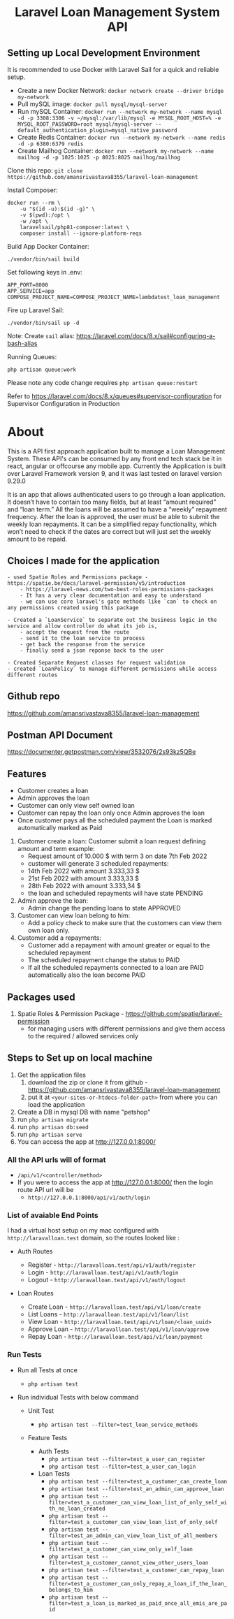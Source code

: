 <h1 align="center">Laravel Loan Management System API</h1>

## Setting up Local Development Environment

It is recommended to use Docker with Laravel Sail for a quick and reliable setup.

- Create a new Docker Network: ```docker network create --driver bridge my-network```
- Pull mySQL image: ```docker pull mysql/mysql-server```
- Run mySQL Container: ```docker run --network my-network --name mysql -d -p 3308:3306 -v ~/mysql:/var/lib/mysql -e MYSQL_ROOT_HOST=% -e MYSQL_ROOT_PASSWORD=root mysql/mysql-server --default_authentication_plugin=mysql_native_password```
- Create Redis Container: ```docker run --network my-network --name redis -d -p 6380:6379 redis```
- Create Mailhog Container: ```docker run --network my-network --name mailhog -d -p 1025:1025 -p 8025:8025 mailhog/mailhog```

Clone this repo: ```git clone https://github.com/amansrivastava8355/laravel-loan-management```


Install Composer:
```
docker run --rm \
    -u "$(id -u):$(id -g)" \
    -v $(pwd):/opt \
    -w /opt \
    laravelsail/php81-composer:latest \
    composer install --ignore-platform-reqs
```

Build App Docker Container:
```
./vendor/bin/sail build
```

Set following keys in .env:

```
APP_PORT=8000
APP_SERVICE=app
COMPOSE_PROJECT_NAME=COMPOSE_PROJECT_NAME=lambdatest_loan_management
```

Fire up Laravel Sail:

```
./vendor/bin/sail up -d
```
Note: Create `sail` alias: https://laravel.com/docs/8.x/sail#configuring-a-bash-alias


Running Queues:

```
php artisan queue:work
```

Please note any code change requires `php artisan queue:restart`

Refer to https://laravel.com/docs/8.x/queues#supervisor-configuration for Supervisor Configuration in Production

# About

This is a API first approach application built to manage a Loan Management System.
These API's can be consumed by any front end tech stack be it in react, angular or offcourse any mobile app.
Currently the Application is built over Laravel Framework version 9, and it was last tested on laravel version 9.29.0

It is an app that allows authenticated users to go through a loan application. It doesn’t have to contain too many fields, but at least “amount
required” and “loan term.” All the loans will be assumed to have a “weekly” repayment frequency.
After the loan is approved, the user must be able to submit the weekly loan repayments. It can be a simplified repay functionality, which won’t need to check if the dates are correct but will just set the weekly amount to be repaid.

## Choices I made for the application

    - used Spatie Roles and Permissions package - https://spatie.be/docs/laravel-permission/v5/introduction
        - https://laravel-news.com/two-best-roles-permissions-packages
        - It has a very clear documentation and easy to understand
        - we can use core laravel's gate methods like `can` to check on any permissions created using this package

    - Created a `LoanService` to separate out the business logic in the service and allow controller do what its job is,
        - accept the request from the route
        - send it to the loan service to process
        - get back the response from the service
        - finally send a json reponse back to the user

    - Created Separate Request classes for request validation
    - created `LoanPolicy` to manage different permissions while access different routes

## Github repo

https://github.com/amansrivastava8355/laravel-loan-management

## Postman API Document

https://documenter.getpostman.com/view/3532076/2s93kz5QBe

## Features

-   Customer creates a loan
-   Admin approves the loan
-   Customer can only view self owned loan
-   Customer can repay the loan only once Admin approves the loan
-   Once customer pays all the scheduled payment the Loan is marked automatically marked as Paid

1. Customer create a loan:
   Customer submit a loan request defining amount and term example:
    - Request amount of 10.000 $ with term 3 on date 7th Feb 2022
    - customer will generate 3 scheduled repayments:
    - 14th Feb 2022 with amount 3.333,33 $
    - 21st Feb 2022 with amount 3.333,33 $
    - 28th Feb 2022 with amount 3.333,34 $
    - the loan and scheduled repayments will have state PENDING
2. Admin approve the loan:
    - Admin change the pending loans to state APPROVED
3. Customer can view loan belong to him:
    - Add a policy check to make sure that the customers can view them own loan only.
4. Customer add a repayments:
    - Customer add a repayment with amount greater or equal to the scheduled repayment
    - The scheduled repayment change the status to PAID
    - If all the scheduled repayments connected to a loan are PAID automatically also the loan become PAID

## Packages used

1. Spatie Roles & Permission Package - https://github.com/spatie/laravel-permission
    - for managing users with different permissions and give them access to the required / allowed services only

## Steps to Set up on local machine

1. Get the application files
    1. download the zip or clone it from github - https://github.com/amansrivastava8355/laravel-loan-management
    2. put it at `<your-sites-or-htdocs-folder-path>` from where you can load the application
2. Create a DB in mysql DB with name "petshop"
3. run `php artisan migrate`
4. run `php artisan db:seed`
5. run `php artisan serve`
6. You can access the app at http://127.0.0.1:8000/

### All the API urls will of format

-   `/api/v1/<controller/method>`
-   If you were to access the app at http://127.0.0.1:8000/ then the login route API url will be
    -   `http://127.0.0.1:8000/api/v1/auth/login`

### List of avaiable End Points

I had a virtual host setup on my mac configured with `http://laravalloan.test` domain, so the routes looked like :

-   Auth Routes

    -   Register - `http://laravalloan.test/api/v1/auth/register`
    -   Login - `http://laravalloan.test/api/v1/auth/login`
    -   Logout - `http://laravalloan.test/api/v1/auth/logout`

-   Loan Routes
    -   Create Loan - `http://laravalloan.test/api/v1/loan/create`
    -   List Loans - `http://laravalloan.test/api/v1/loan/list`
    -   View Loan - `http://laravalloan.test/api/v1/loan/<loan_uuid>`
    -   Approve Loan - `http://laravalloan.test/api/v1/loan/approve`
    -   Repay Loan - `http://laravalloan.test/api/v1/loan/payment`

### Run Tests

-   Run all Tests at once
    -   `php artisan test`

-   Run individual Tests with below command

    -   Unit Test

        -   `php artisan test --filter=test_loan_service_methods`

    -   Feature Tests
        -   Auth Tests
            -   `php artisan test --filter=test_a_user_can_register`
            -   `php artisan test --filter=test_a_user_can_login`
        -   Loan Tests
            -   `php artisan test --filter=test_a_customer_can_create_loan`
            -   `php artisan test --filter=test_an_admin_can_approve_loan`
            -   `php artisan test --filter=test_a_customer_can_view_loan_list_of_only_self_with_no_loan_created`
            -   `php artisan test --filter=test_a_customer_can_view_loan_list_of_only_self`
            -   `php artisan test --filter=test_an_admin_can_view_loan_list_of_all_members`
            -   `php artisan test --filter=test_a_customer_can_view_only_self_loan`
            -   `php artisan test --filter=test_a_customer_cannot_view_other_users_loan`
            -   `php artisan test --filter=test_a_customer_can_repay_loan`
            -   `php artisan test --filter=test_a_customer_can_only_repay_a_loan_if_the_loan_belongs_to_him`
            -   `php artisan test --filter=test_a_loan_is_marked_as_paid_once_all_emis_are_paid`
